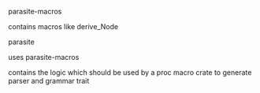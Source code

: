 parasite-macros

contains macros like derive_Node

parasite

uses parasite-macros

contains the logic which should be used by a proc macro crate to generate parser and grammar trait